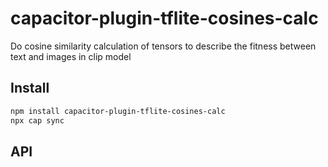 # capacitor-plugin-tflite-cosines-calc

Do cosine similarity calculation of tensors to describe the fitness between text and images in clip model

## Install

```bash
npm install capacitor-plugin-tflite-cosines-calc
npx cap sync
```

## API

<docgen-index></docgen-index>

<docgen-api>
<!-- run docgen to generate docs from the source -->
<!-- More info: https://github.com/ionic-team/capacitor-docgen -->
</docgen-api>
